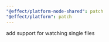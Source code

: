 ```yaml
---
"@effect/platform-node-shared": patch
"@effect/platform": patch
---
```


add support for watching single files
